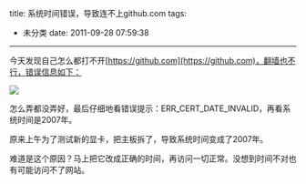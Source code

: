 title: 系统时间错误，导致连不上github.com
tags:
  - 未分类
date: 2011-09-28 07:59:38
---

今天发现自己怎么都打不开[https://github.com](https://github.com)，翻墙也不行，错误信息如下：

![](http://freewind.me/wp-content/uploads/2011/09/zrclip_001p75b0d1ef.png)

怎么弄都没弄好，最后仔细地看错误提示：ERR_CERT_DATE_INVALID，再看系统时间是2007年。

原来上午为了测试新的显卡，把主板拆了，导致系统时间变成了2007年。

难道是这个原因？马上把它改成正确的时间，再访问一切正常。没想到时间不对也有可能访问不了网站。
